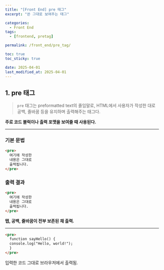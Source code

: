 ```yaml
---
title: "[Front End] pre 태그"
excerpt: "쓴 그대로 보여주는 태그"

categories:
  - Front End
tags:
  - [frontend, pretag]

permalink: /front_end/pre_tag/

toc: true
toc_sticky: true

date: 2025-04-01
last_modified_at: 2025-04-01
---
```


## 1. pre 태그

>`pre` 태그는 preformatted text의 줄임말로, HTML에서 사용자가 작성한 대로 공백, 줄바꿈 등을 유지하며 출력해주는 태그다.

**주로 코드 블럭이나 출력 포맷을 보여줄 때 사용된다.**

<hr>

### 기본 문법

```html
<pre>
  여기에 작성한
  내용은 그대로
  출력됩니다.
</pre>
```

### 출력 결과

```html
<pre>
  여기에 작성한
  내용은 그대로
  출력됩니다.
</pre>
```

**탭, 공백, 줄바꿈이 전부 보존된 채 출력.**

<hr>

```html
<pre>
  function sayHello() {
  console.log("Hello, world!");
  }
</pre>
```

입력한 코드 그대로 브라우저에서 출력됨.